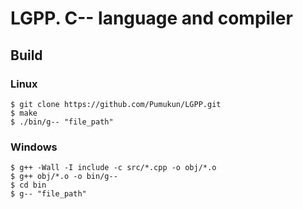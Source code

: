 # LGPP. C-- language and compiler
## Build
### Linux
```
$ git clone https://github.com/Pumukun/LGPP.git
$ make
$ ./bin/g-- "file_path"
```

### Windows 
```
$ g++ -Wall -I include -c src/*.cpp -o obj/*.o
$ g++ obj/*.o -o bin/g--
$ cd bin
$ g-- "file_path"
```
